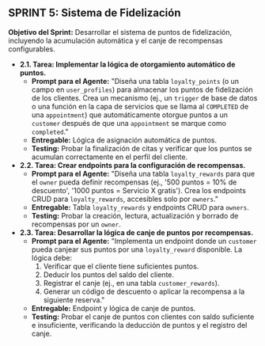 ## **SPRINT 5: Sistema de Fidelización**

**Objetivo del Sprint:** Desarrollar el sistema de puntos de fidelización, incluyendo la acumulación automática y el canje de recompensas configurables.

*   **2.1. Tarea: Implementar la lógica de otorgamiento automático de puntos.**
    *   **Prompt para el Agente:** "Diseña una tabla `loyalty_points` (o un campo en `user_profiles`) para almacenar los puntos de fidelización de los clientes. Crea un mecanismo (ej., un `trigger` de base de datos o una función en la capa de servicios que se llama al `COMPLETED` de una `appointment`) que automáticamente otorgue puntos a un `customer` después de que una `appointment` se marque como `completed`."
    *   **Entregable:** Lógica de asignación automática de puntos.
    *   **Testing:** Probar la finalización de citas y verificar que los puntos se acumulan correctamente en el perfil del cliente.
*   **2.2. Tarea: Crear endpoints para la configuración de recompensas.**
    *   **Prompt para el Agente:** "Diseña una tabla `loyalty_rewards` para que el `owner` pueda definir recompensas (ej., '500 puntos = 10% de descuento', '1000 puntos = Servicio X gratis'). Crea los endpoints CRUD para `loyalty_rewards`, accesibles solo por `owners`."
    *   **Entregable:** Tabla `loyalty_rewards` y endpoints CRUD para `owners`.
    *   **Testing:** Probar la creación, lectura, actualización y borrado de recompensas por un `owner`.
*   **2.3. Tarea: Desarrollar la lógica de canje de puntos por recompensas.**
    *   **Prompt para el Agente:** "Implementa un endpoint donde un `customer` pueda canjear sus puntos por una `loyalty_reward` disponible. La lógica debe:
        1.  Verificar que el cliente tiene suficientes puntos.
        2.  Deducir los puntos del saldo del cliente.
        3.  Registrar el canje (ej., en una tabla `customer_rewards`).
        4.  Generar un código de descuento o aplicar la recompensa a la siguiente reserva."
    *   **Entregable:** Endpoint y lógica de canje de puntos.
    *   **Testing:** Probar el canje de puntos con clientes con saldo suficiente e insuficiente, verificando la deducción de puntos y el registro del canje.